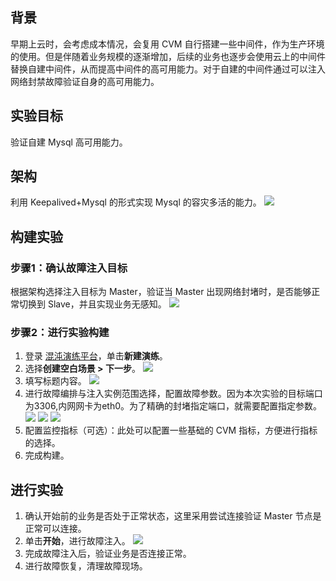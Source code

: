 ## 背景
早期上云时，会考虑成本情况，会复用 CVM 自行搭建一些中间件，作为生产环境的使用。但是伴随着业务规模的逐渐增加，后续的业务也逐步会使用云上的中间件替换自建中间件，从而提高中间件的高可用能力。对于自建的中间件通过可以注入网络封禁故障验证自身的高可用能力。

## 实验目标
验证自建 Mysql 高可用能力。


## 架构
利用 Keepalived+Mysql 的形式实现 Mysql 的容灾多活的能力。
![](https://qcloudimg.tencent-cloud.cn/raw/0576c62b1eb94125582ee0c26403c09e.png)

## 构建实验
### 步骤1：确认故障注入目标
根据架构选择注入目标为 Master，验证当 Master 出现网络封堵时，是否能够正常切换到 Slave，并且实现业务无感知。
![](https://qcloudimg.tencent-cloud.cn/raw/c91b3360d8a2de3cf85bffae045bb732.png)


### 步骤2：进行实验构建
1. 登录 [混沌演练平台](https://console.cloud.tencent.com/cfg)，单击**新建演练**。
2. 选择**创建空白场景 > 下一步**。
![](https://qcloudimg.tencent-cloud.cn/raw/ee0e293737e39dbdd00736fb0da2c26d.png)
3. 填写标题内容。
![](https://qcloudimg.tencent-cloud.cn/raw/e2e1ca0dc2a58efd9bd49ca30c564a19.png)
4. 进行故障编排与注入实例范围选择，配置故障参数。因为本次实验的目标端口为3306,内网网卡为eth0。为了精确的封堵指定端口，就需要配置指定参数。
![](https://qcloudimg.tencent-cloud.cn/raw/4c27234afe2ecd76a223d98681e60ee9.png)
![](https://qcloudimg.tencent-cloud.cn/raw/c4a7b750271f1755fbfbedd0ca6dc311.png)
![](https://qcloudimg.tencent-cloud.cn/raw/14a7510846dfea8dcf68ec1f829061a6.png)
5. 配置监控指标（可选）：此处可以配置一些基础的 CVM 指标，方便进行指标的选择。
6. 完成构建。


## 进行实验
1. 确认开始前的业务是否处于正常状态，这里采用尝试连接验证 Master 节点是正常可以连接。
2. 单击**开始**，进行故障注入。
![](https://qcloudimg.tencent-cloud.cn/raw/bf77dae7e7ba86abf434afd67c87459e.png)
3. 完成故障注入后，验证业务是否连接正常。
4. 进行故障恢复，清理故障现场。
